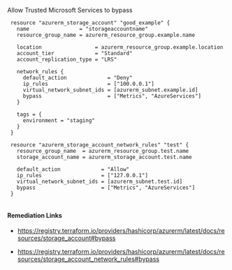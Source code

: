 
Allow Trusted Microsoft Services to bypass

```hcl
 resource "azurerm_storage_account" "good_example" {
   name                = "storageaccountname"
   resource_group_name = azurerm_resource_group.example.name
 
   location                 = azurerm_resource_group.example.location
   account_tier             = "Standard"
   account_replication_type = "LRS"
 
   network_rules {
     default_action             = "Deny"
     ip_rules                   = ["100.0.0.1"]
     virtual_network_subnet_ids = [azurerm_subnet.example.id]
     bypass                     = ["Metrics", "AzureServices"]
   }
 
   tags = {
     environment = "staging"
   }
 }
 
 resource "azurerm_storage_account_network_rules" "test" {
   resource_group_name  = azurerm_resource_group.test.name
   storage_account_name = azurerm_storage_account.test.name
 
   default_action             = "Allow"
   ip_rules                   = ["127.0.0.1"]
   virtual_network_subnet_ids = [azurerm_subnet.test.id]
   bypass                     = ["Metrics", "AzureServices"]
 }
 
```

#### Remediation Links
 - https://registry.terraform.io/providers/hashicorp/azurerm/latest/docs/resources/storage_account#bypass

 - https://registry.terraform.io/providers/hashicorp/azurerm/latest/docs/resources/storage_account_network_rules#bypass

